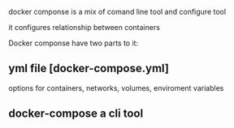 docker componse is a mix of comand line tool and configure tool

it configures relationship between containers

Docker componse have two parts to it:

## yml file [docker-compose.yml]
options for containers, networks, volumes, enviroment variables

## docker-compose a cli tool